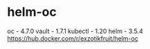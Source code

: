 # helm-oc
oc - 4.7.0
vault - 1.7.1
kubectl - 1.20
helm - 3.5.4
https://hub.docker.com/r/exzotikfruit/helm-oc